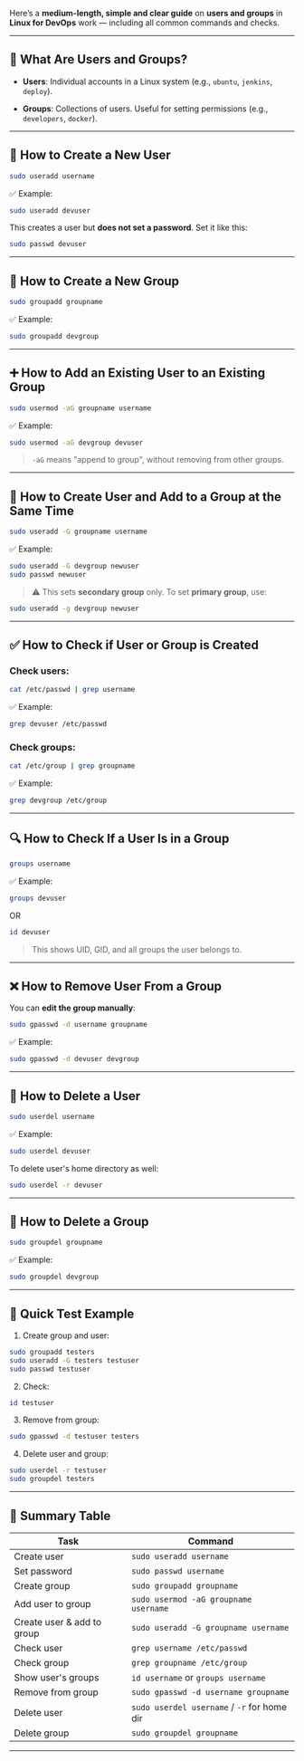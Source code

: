 Here’s a **medium-length, simple and clear guide** on **users and groups** in **Linux for DevOps** work — including all common commands and checks.

---

## 🔐 What Are Users and Groups?

- **Users**: Individual accounts in a Linux system (e.g., `ubuntu`, `jenkins`, `deploy`).
    
- **Groups**: Collections of users. Useful for setting permissions (e.g., `developers`, `docker`).
    

---

## 👤 How to Create a New User

```bash
sudo useradd username
```

✅ Example:

```bash
sudo useradd devuser
```

This creates a user but **does not set a password**. Set it like this:

```bash
sudo passwd devuser
```

---

## 👥 How to Create a New Group

```bash
sudo groupadd groupname
```

✅ Example:

```bash
sudo groupadd devgroup
```

---

## ➕ How to Add an Existing User to an Existing Group

```bash
sudo usermod -aG groupname username
```

✅ Example:

```bash
sudo usermod -aG devgroup devuser
```

> `-aG` means "append to group", without removing from other groups.

---

## 🎯 How to Create User and Add to a Group at the Same Time

```bash
sudo useradd -G groupname username
```

✅ Example:

```bash
sudo useradd -G devgroup newuser
sudo passwd newuser
```

> ⚠️ This sets **secondary group** only. To set **primary group**, use:

```bash
sudo useradd -g devgroup newuser
```

---

## ✅ How to Check if User or Group is Created

### Check users:

```bash
cat /etc/passwd | grep username
```

✅ Example:

```bash
grep devuser /etc/passwd
```

### Check groups:

```bash
cat /etc/group | grep groupname
```

✅ Example:

```bash
grep devgroup /etc/group
```

---

## 🔍 How to Check If a User Is in a Group

```bash
groups username
```

✅ Example:

```bash
groups devuser
```

OR

```bash
id devuser
```

> This shows UID, GID, and all groups the user belongs to.

---

## ❌ How to Remove User From a Group

You can **edit the group manually**:

```bash
sudo gpasswd -d username groupname
```

✅ Example:

```bash
sudo gpasswd -d devuser devgroup
```

---

## 🧼 How to Delete a User

```bash
sudo userdel username
```

✅ Example:

```bash
sudo userdel devuser
```

To delete user's home directory as well:

```bash
sudo userdel -r devuser
```

---

## 🧨 How to Delete a Group

```bash
sudo groupdel groupname
```

✅ Example:

```bash
sudo groupdel devgroup
```

---

## 🧪 Quick Test Example

1. Create group and user:
    

```bash
sudo groupadd testers
sudo useradd -G testers testuser
sudo passwd testuser
```

2. Check:
    

```bash
id testuser
```

3. Remove from group:
    

```bash
sudo gpasswd -d testuser testers
```

4. Delete user and group:
    

```bash
sudo userdel -r testuser
sudo groupdel testers
```

---

## 🚀 Summary Table

|Task|Command|
|---|---|
|Create user|`sudo useradd username`|
|Set password|`sudo passwd username`|
|Create group|`sudo groupadd groupname`|
|Add user to group|`sudo usermod -aG groupname username`|
|Create user & add to group|`sudo useradd -G groupname username`|
|Check user|`grep username /etc/passwd`|
|Check group|`grep groupname /etc/group`|
|Show user's groups|`id username` or `groups username`|
|Remove from group|`sudo gpasswd -d username groupname`|
|Delete user|`sudo userdel username` / `-r` for home dir|
|Delete group|`sudo groupdel groupname`|

---
